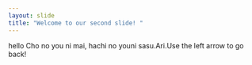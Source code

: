 ```yaml
---
layout: slide
title: "Welcome to our second slide! "
---
```

hello
Cho no you ni mai, hachi no youni sasu.Ari.Use the left arrow to go back!
